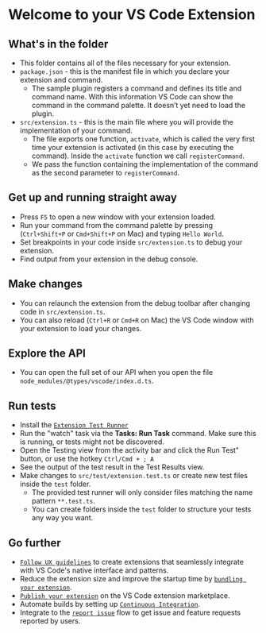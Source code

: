 # Welcome to your VS Code Extension

## What's in the folder

-   This folder contains all of the files necessary for your extension.
-   `package.json` - this is the manifest file in which you declare your
    extension and command.
    -   The sample plugin registers a command and defines its title and command
        name. With this information VS Code can show the command in the command
        palette. It doesn’t yet need to load the plugin.
-   `src/extension.ts` - this is the main file where you will provide the
    implementation of your command.
    -   The file exports one function, `activate`, which is called the very
        first time your extension is activated (in this case by executing the
        command). Inside the `activate` function we call `registerCommand`.
    -   We pass the function containing the implementation of the command as the
        second parameter to `registerCommand`.

## Get up and running straight away

-   Press `F5` to open a new window with your extension loaded.
-   Run your command from the command palette by pressing (`Ctrl+Shift+P` or
    `Cmd+Shift+P` on Mac) and typing `Hello World`.
-   Set breakpoints in your code inside `src/extension.ts` to debug your
    extension.
-   Find output from your extension in the debug console.

## Make changes

-   You can relaunch the extension from the debug toolbar after changing code in
    `src/extension.ts`.
-   You can also reload (`Ctrl+R` or `Cmd+R` on Mac) the VS Code window with
    your extension to load your changes.

## Explore the API

-   You can open the full set of our API when you open the file
    `node_modules/@types/vscode/index.d.ts`.

## Run tests

-   Install the
    [`Extension Test Runner`](HTTPS://marketplace.visualstudio.com/items?itemName=ms-vscode.extension-test-runner)
-   Run the "watch" task via the **Tasks: Run Task** command. Make sure this is
    running, or tests might not be discovered.
-   Open the Testing view from the activity bar and click the Run Test" button,
    or use the hotkey `Ctrl/Cmd + ; A`
-   See the output of the test result in the Test Results view.
-   Make changes to `src/test/extension.test.ts` or create new test files inside
    the `test` folder.
    -   The provided test runner will only consider files matching the name
        pattern `**.test.ts`.
    -   You can create folders inside the `test` folder to structure your tests
        any way you want.

## Go further

-   [`Follow UX guidelines`](HTTPS://code.visualstudio.com/api/ux-guidelines/overview)
    to create extensions that seamlessly integrate with VS Code's native
    interface and patterns.
-   Reduce the extension size and improve the startup time by
    [`bundling your extension`](HTTPS://code.visualstudio.com/api/working-with-extensions/bundling-extension).
-   [`Publish your extension`](HTTPS://code.visualstudio.com/api/working-with-extensions/publishing-extension)
    on the VS Code extension marketplace.
-   Automate builds by setting up
    [`Continuous Integration`](HTTPS://code.visualstudio.com/api/working-with-extensions/continuous-integration).
-   Integrate to the
    [`report issue`](HTTPS://code.visualstudio.com/api/get-started/wrapping-up#issue-reporting)
    flow to get issue and feature requests reported by users.
